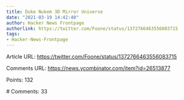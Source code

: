 ```yaml
---
title: Duke Nukem 3D Mirror Universe
date: "2021-03-19 14:42:40"
author: Hacker News Frontpage
authorlink: https://twitter.com/Foone/status/1372766463556083715
tags:
- Hacker-News-Frontpage
---
```


<p>Article URL: <a href="https://twitter.com/Foone/status/1372766463556083715">https://twitter.com/Foone/status/1372766463556083715</a></p>
<p>Comments URL: <a href="https://news.ycombinator.com/item?id=26513877">https://news.ycombinator.com/item?id=26513877</a></p>
<p>Points: 132</p>
<p># Comments: 33</p>
